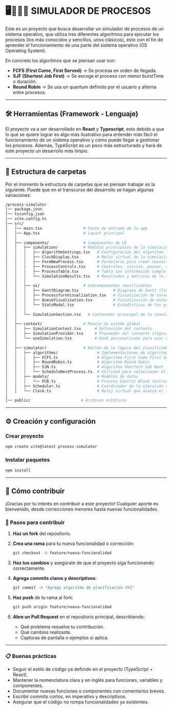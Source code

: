 # 🖥️🧑🏻‍💻 SIMULADOR DE PROCESOS

Este es un proyecto que busca desarrollar un simulador de procesos de un sistema operativo, que utiliza tres diferentes algoritmos para ejecutar los procesos (los más conocidos y sencillos, unos clásicos), esto con el fin de aprender el funcionamiento de una parte del sistema operativo (OS Operating System).

En concreto los algoritmos que se piensan usar son:

* **FCFS (First Come, First Served)** → Se procesa en orden de llegada.
* **SJF (Shortest Job First)** → Se escoge el proceso con menor burstTime o duración.
* **Round Robin** → Se usa un quantum definido por el usuario y alterna entre procesos.

---

## 🛠️ Herramientas (Framework - Lenguaje)

El proyecto va a ser desarrollado en **React** y **Typescript**, esto debido a que lo que se quiere lograr es algo más ilustrativo para entender más fácil el funcionamiento de un sistema operativo y cómo puede llegar a gestionar los procesos. Además, TypeScript es un poco más estructurado y hará de este proyecto un desarrollo más limpio.

---

## 📂 Estructura de carpetas

Por el momento la estructura de carpetas que se piensan trabajar es la siguiente. Puede que en el transcurso del desarrollo se hagan algunas variaciones:

```bash
/process-simulator
│── package.json
│── tsconfig.json
│── vite.config.ts
│── src/
│   │── main.tsx                  # Punto de entrada de la app
│   │── App.tsx                   # Layout principal
│   │
│   ├── components/               # Componentes de UI
│   │   ├── simulation/           # Módulos principales de la simulación
│   │   │   ├── AlgorithmSettings.tsx   # Configuración del algoritmo (FCFS, SJF, RR)
│   │   │   ├── ClockDisplay.tsx        # Reloj virtual de la simulación
│   │   │   ├── FormNewProcess.tsx      # Formulario para crear nuevos procesos
│   │   │   ├── ProcessControls.tsx     # Controles: iniciar, pausar, reanudar, resetear
│   │   │   ├── ProcessTable.tsx        # Tabla con información completa de los procesos
│   │   │   └── SimulationResults.tsx   # Resultados y métricas de la simulación
│   │   │
│   │   ├── ui/                   # Subcomponentes reutilizables
│   │   │   ├── GanttDiagram.tsx               # Diagrama de Gantt (timeline de ejecución)
│   │   │   ├── ProcessTurnVisualization.tsx   # Visualización de turnos y proceso en la CPU
│   │   │   ├── QueueVisualization.tsx         # Visualización de estado de las colas
│   │   │   └── StatsModal.tsx                 # Estadísticas de los procesos ejecutados
│   │   │
│   │   └── SimulationSection.tsx   # Contenedor principal de la simulación
│   │
│   ├── context/                  # Manejo de estado global
│   │   ├── SimulationContext.tsx      # Definición del contexto
│   │   ├── SimulationProvider.tsx     # Proveedor del contexto (lógica principal)
│   │   └── useSimulation.tsx          # Hook personalizado para usar el contexto
│   │
│   ├── simulator/                # Núcleo de la lógica del planificador
│   │   ├── algorithms/                 # Implementaciones de algoritmos
│   │   │   ├── FCFS.ts                 # Algoritmo First Come First Serve
│   │   │   ├── RoundRobin.ts           # Algoritmo Round Robin
│   │   │   ├── SJN.ts                  # Algoritmo Shortest Job Next
│   │   │   └── ScheduleNextProcess.ts  # Utilidad para seleccionar el siguiente proceso
│   │   ├── models/                     # Modelos de datos
│   │   │   └── PCB.ts                  # Proceso Control Block (estructura de proceso)
│   │   ├── Scheduler.ts                # Coordinador de la ejecución de procesos
│   │   └── Clock.ts                    # Reloj virtual que avanza el tiempo
│
│── public/                      # Archivos estáticos
```

---

## ⚙️ Creación y configuración

### Crear proyecto

```bash
npm create vite@latest process-simulator
```

### Instalar paquetes

```bash
npm install
```

---

## 🤝 Cómo contribuir

¡Gracias por tu interés en contribuir a este proyecto! Cualquier aporte es bienvenido, desde correcciones menores hasta nuevas funcionalidades.

### 🚀 Pasos para contribuir

1. **Haz un fork** del repositorio.
2. **Crea una rama** para tu nueva funcionalidad o corrección:

   ```bash
   git checkout -b feature/nueva-funcionalidad
   ```
3. **Haz tus cambios** y asegúrate de que el proyecto siga funcionando correctamente.
4. **Agrega commits claros y descriptivos**:

   ```bash
   git commit -m "Agrego algoritmo de planificación XYZ"
   ```
5. **Haz push** de tu rama al fork:

   ```bash
   git push origin feature/nueva-funcionalidad
   ```
6. **Abre un Pull Request** en el repositorio principal, describiendo:

   * Qué problema resuelve tu contribución.
   * Qué cambios realizaste.
   * Capturas de pantalla o ejemplos si aplica.

---

### 📋 Buenas prácticas

* Seguir el estilo de código ya definido en el proyecto (TypeScript + React).
* Mantener la nomenclatura clara y en inglés para funciones, variables y componentes.
* Documentar nuevas funciones o componentes con comentarios breves.
* Escribir commits cortos, en imperativo y descriptivos.
* Asegurar que el código no rompa funcionalidades ya existentes.
